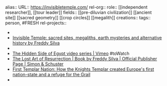 alias::
URL:: https://invisibletemple.com/
rel-org::
role:: [[independent researcher]], [[tour leader]]
fields:: [[pre-diluvian civilization]] [[ancient site]] [[sacred geometry]] [[crop circles]] [[megalith]]
creations::
tags:: person, #FRESH
rel-projects::

-
- [Invisible Temple: sacred sites, megaliths, earth mysteries and alternative history by Freddy Silva](https://invisibletemple.com/)
-
- [The Hidden Side of Egypt video series | Vimeo](https://invisibletemple.com/hidden-egypt.html) #toWatch
- [The Lost Art of Resurrection | Book by Freddy Silva | Official Publisher Page | Simon & Schuster](https://www.simonandschuster.com/books/The-Lost-Art-of-Resurrection/Freddy-Silva/9781620556368)
- [First Templar Nation: How the Knights Templar created Europe's first nation-state and a refuge for the Grail](https://invisibletemple.com/book-first-templar-nation-by-freddy-silva.html)
-
